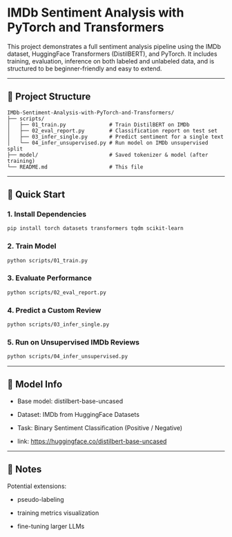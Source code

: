 # IMDb Sentiment Analysis with PyTorch and Transformers

This project demonstrates a full sentiment analysis pipeline using the IMDb dataset, HuggingFace Transformers (DistilBERT), and PyTorch. It includes training, evaluation, inference on both labeled and unlabeled data, and is structured to be beginner-friendly and easy to extend.

---

## 📂 Project Structure
```text
IMDb-Sentiment-Analysis-with-PyTorch-and-Transformers/
├── scripts/
│   ├── 01_train.py              # Train DistilBERT on IMDb
│   ├── 02_eval_report.py        # Classification report on test set
│   ├── 03_infer_single.py       # Predict sentiment for a single text
│   └── 04_infer_unsupervised.py # Run model on IMDb unsupervised split
├── model/                       # Saved tokenizer & model (after training)
└── README.md                    # This file
```

---

## 🚀 Quick Start

### 1. Install Dependencies
```bash
pip install torch datasets transformers tqdm scikit-learn
```
### 2. Train Model
```bash
python scripts/01_train.py
```
### 3. Evaluate Performance
```bash
python scripts/02_eval_report.py
```
### 4. Predict a Custom Review
```bash
python scripts/03_infer_single.py
```
### 5. Run on Unsupervised IMDb Reviews
```bash
python scripts/04_infer_unsupervised.py
```

---

## 🧪 Model Info
  - Base model: distilbert-base-uncased

  - Dataset: IMDb from HuggingFace Datasets

  - Task: Binary Sentiment Classification (Positive / Negative)

  - link: https://huggingface.co/distilbert-base-uncased

---

## 📌 Notes
Potential extensions:
  - pseudo-labeling
    
  - training metrics visualization
    
  - fine-tuning larger LLMs
